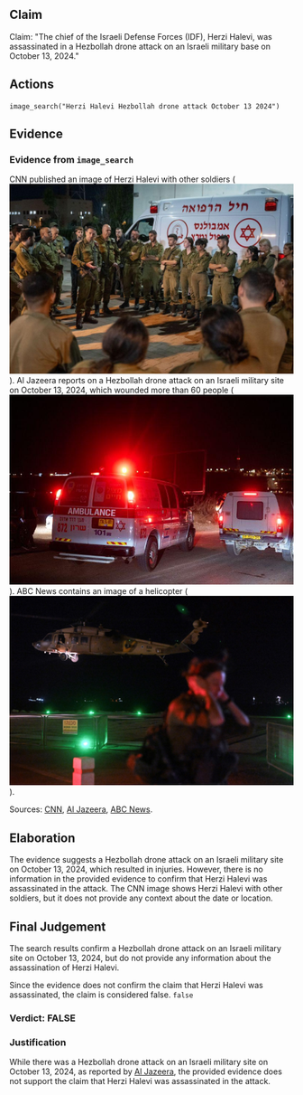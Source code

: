 ## Claim
Claim: "The chief of the Israeli Defense Forces (IDF), Herzi Halevi, was assassinated in a Hezbollah drone attack on an Israeli military base on October 13, 2024."

## Actions
```
image_search("Herzi Halevi Hezbollah drone attack October 13 2024")
```

## Evidence
### Evidence from `image_search`
CNN published an image of Herzi Halevi with other soldiers (![image 14065](media/2025-09-01_08-59-1756717166-075185.jpg)). Al Jazeera reports on a Hezbollah drone attack on an Israeli military site on October 13, 2024, which wounded more than 60 people (![image 14066](media/2025-09-01_08-59-1756717166-308454.jpg)). ABC News contains an image of a helicopter (![image 14067](media/2025-09-01_08-59-1756717168-485773.jpg)).

Sources: [CNN](https://www.cnn.com/2024/10/14/middleeast/hezbollah-attack-israel-weaknesses-drones-intl-cmd), [Al Jazeera](https://www.aljazeera.com/news/2024/10/13/more-than-60-wounded-in-hezbollah-drone-attack-on-israeli-military-site), [ABC News](https://abcnews.go.com/International/live-updates/israel-hamas-hezbollah?id=114770972&entryId=114771236).


## Elaboration
The evidence suggests a Hezbollah drone attack on an Israeli military site on October 13, 2024, which resulted in injuries. However, there is no information in the provided evidence to confirm that Herzi Halevi was assassinated in the attack. The CNN image shows Herzi Halevi with other soldiers, but it does not provide any context about the date or location.


## Final Judgement
The search results confirm a Hezbollah drone attack on an Israeli military site on October 13, 2024, but do not provide any information about the assassination of Herzi Halevi.

Since the evidence does not confirm the claim that Herzi Halevi was assassinated, the claim is considered false. `false`


### Verdict: FALSE

### Justification
While there was a Hezbollah drone attack on an Israeli military site on October 13, 2024, as reported by [Al Jazeera](https://www.aljazeera.com/news/2024/10/13/more-than-60-wounded-in-hezbollah-drone-attack-on-israeli-military-site), the provided evidence does not support the claim that Herzi Halevi was assassinated in the attack.
